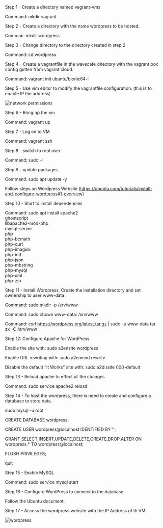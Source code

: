 Step 1 - Create a directory named vagrant-vms

Command: mkdir vagrant

Step 2 - Create a directory with the name wordpress to be hosted.

Comman: mkdir wordpress

Step 3 - Change directory to the directory created in step 2

Command: cd wordpress

Step 4 - Create a vagrantfile in the wavecafe directory with the vagrant box config gotten from vagrant cloud.

Command: vagrant init ubuntu/bionic64-i

Step 5 - Use vim editor to modify the vagrantfile configuration. (this is to enable IP the address)

![network permissions](https://user-images.githubusercontent.com/52894481/184517030-ade41eb0-dcac-4080-92b4-238eb4c34c93.PNG)

Step 6 - Bring up the vm

Command: vagrant up

Step 7 - Log on to VM

Command: vagrant ssh

Step 8 - switch to root user

Command: sudo -i


Step 9 - update packages

Command: sudo apt update -y

Follow steps on Wordpress Website (https://ubuntu.com/tutorials/install-and-configure-wordpress#1-overview)

Step 10 - Start to install dependencies

Command: sudo apt install apache2 \
                 ghostscript \
                 libapache2-mod-php \
                 mysql-server \
                 php \
                 php-bcmath \
                 php-curl \
                 php-imagick \
                 php-intl \
                 php-json \
                 php-mbstring \
                 php-mysql \
                 php-xml \
                 php-zip


Step 11 - Install Wordpress, Create the installation directory and set ownership to user www-data

Command: sudo mkdir -p /srv/www

Command: sudo chown www-data: /srv/www

Command: curl https://wordpress.org/latest.tar.gz | sudo -u www-data tar zx -C /srv/www

Step 12: Configure Apache for WordPress

Enable the site with: sudo a2ensite wordpress

Enable URL rewriting with: sudo a2enmod rewrite

Disable the default “It Works” site with: sudo a2dissite 000-default

Step 13 - Reload apache to effect all the changes

Command: sudo service apache2 reload

Step 14 - To host the wordpress, there is need to create and configure a database to store data.

sudo mysql -u root

CREATE DATABASE wordpress;

CREATE USER wordpress@localhost IDENTIFIED BY '<your-password>';

GRANT SELECT,INSERT,UPDATE,DELETE,CREATE,DROP,ALTER ON wordpress.* TO wordpress@localhost;

FLUSH PRIVILEGES;

quit

Step 15 - Enable MySQL

Command: sudo service mysql start

Step 16 - Configure WordPress to connect to the database

Follow the Ubuntu document.

Step 17 - Access the wordpress website with the IP Address of th VM

 ![wordpress](https://user-images.githubusercontent.com/52894481/184517042-e44ba4bf-cfb1-40b2-87f9-2e818a6413da.PNG)
